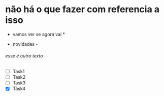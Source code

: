 # não há o que fazer com referencia a isso
* vamos ver se agora vai *
- novidades -
###### esse é outro texto
- [ ] Task1
- [ ] Task2
- [ ] Task3
- [x] Task4
